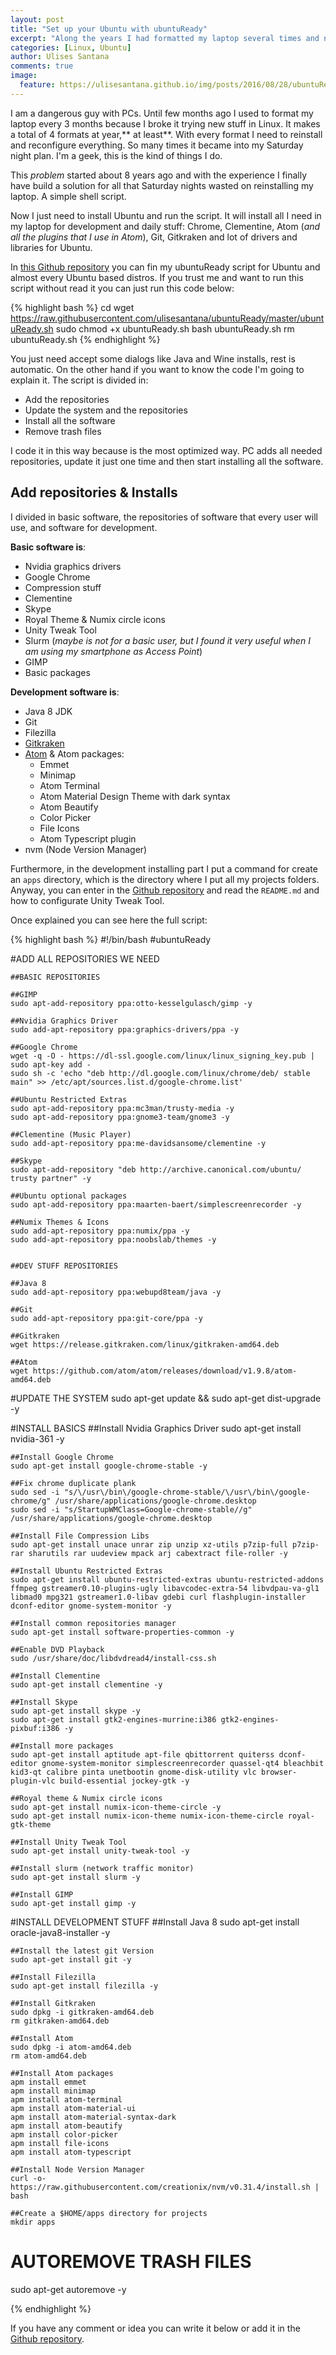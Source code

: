 ```yaml
---
layout: post
title: "Set up your Ubuntu with ubuntuReady"
excerpt: "Along the years I had formatted my laptop several times and now I have built a tool for make this process easier and faster. All with just one shell script. In this post I show you how to do it."
categories: [Linux, Ubuntu]
author: Ulises Santana
comments: true
image:
  feature: https://ulisesantana.github.io/img/posts/2016/08/28/ubuntuReady.jpg
---
```


I am a dangerous guy with PCs. Until few months ago I used to format my laptop every 3 months because I broke it trying new stuff in Linux. It makes a total of 4 formats at year,** at least**. With every format I need to reinstall and reconfigure everything. So many times it became into my Saturday night plan. I'm a geek, this is the kind of things I do.

This *problem* started about 8 years ago and with the experience I finally have build a solution for all that Saturday nights wasted on reinstalling my laptop. A simple shell script.

Now I just need to install Ubuntu and run the script. It will install all I need in my laptop for development and daily stuff: Chrome, Clementine, Atom (*and all the plugins that I use in Atom*), Git, Gitkraken and lot of drivers and libraries for Ubuntu.

In [this Github repository](https://github.com/ulisesantana/ubuntuReady) you can fin my ubuntuReady script for Ubuntu and almost every Ubuntu based distros. If you trust me and want to run this script without read it you can just run this code below:

{% highlight bash %}
cd
wget https://raw.githubusercontent.com/ulisesantana/ubuntuReady/master/ubuntuReady.sh
sudo chmod +x ubuntuReady.sh
bash ubuntuReady.sh
rm ubuntuReady.sh
{% endhighlight %}

You just need accept some dialogs like Java and Wine installs, rest is automatic. On the other hand if you want to know the code I'm going to explain it. The script is divided in:

- Add the repositories
- Update the system and the repositories
- Install all the software
- Remove trash files

I code it in this way because is the most optimized way. PC adds all needed repositories, update it just one time and then start installing all the software.

## Add repositories & Installs

I divided in basic software, the repositories of software that every user will use, and software for development.

**Basic software is**:

- Nvidia graphics drivers
- Google Chrome
- Compression stuff
- Clementine
- Skype
- Royal Theme & Numix circle icons
- Unity Tweak Tool
- Slurm (*maybe is not for a basic user, but I found it very useful when I am using my smartphone as Access Point*)
- GIMP
- Basic packages

**Development software is**:

- Java 8 JDK
- Git
- Filezilla
- [Gitkraken](https://www.gitkraken.com/)
- [Atom](https://atom.io/) & Atom packages:
  - Emmet
  - Minimap
  - Atom Terminal
  - Atom Material Design Theme with dark syntax
  - Atom Beautify
  - Color Picker
  - File Icons
  - Atom Typescript plugin
- nvm (Node Version Manager)

Furthermore, in the development installing part I put a command for create an `apps` directory, which is the directory where I put all my projects folders. Anyway, you can enter in the [Github repository](https://github.com/ulisesantana/ubuntuReady) and read the `README.md` and how to configurate Unity Tweak Tool.

Once explained you can see here the full script:

{% highlight bash %}
#!/bin/bash
#ubuntuReady

#ADD ALL REPOSITORIES WE NEED

	##BASIC REPOSITORIES

	##GIMP
	sudo apt-add-repository ppa:otto-kesselgulasch/gimp -y

	##Nvidia Graphics Driver
	sudo add-apt-repository ppa:graphics-drivers/ppa -y

	##Google Chrome
	wget -q -O - https://dl-ssl.google.com/linux/linux_signing_key.pub | sudo apt-key add -
	sudo sh -c 'echo "deb http://dl.google.com/linux/chrome/deb/ stable main" >> /etc/apt/sources.list.d/google-chrome.list'

	##Ubuntu Restricted Extras
	sudo apt-add-repository ppa:mc3man/trusty-media -y
	sudo apt-add-repository ppa:gnome3-team/gnome3 -y

	##Clementine (Music Player)
	sudo add-apt-repository ppa:me-davidsansome/clementine -y

	##Skype
	sudo apt-add-repository "deb http://archive.canonical.com/ubuntu/ trusty partner" -y

	##Ubuntu optional packages
	sudo apt-add-repository ppa:maarten-baert/simplescreenrecorder -y

	##Numix Themes & Icons
	sudo add-apt-repository ppa:numix/ppa -y
	sudo add-apt-repository ppa:noobslab/themes -y


	##DEV STUFF REPOSITORIES

	##Java 8
	sudo add-apt-repository ppa:webupd8team/java -y

	##Git
	sudo add-apt-repository ppa:git-core/ppa -y

	##Gitkraken
	wget https://release.gitkraken.com/linux/gitkraken-amd64.deb

	##Atom
	wget https://github.com/atom/atom/releases/download/v1.9.8/atom-amd64.deb



#UPDATE THE SYSTEM
sudo apt-get update && sudo apt-get dist-upgrade -y


#INSTALL BASICS
	##Install Nvidia Graphics Driver
	sudo apt-get install nvidia-361 -y

	##Install Google Chrome
	sudo apt-get install google-chrome-stable -y

	##Fix chrome duplicate plank
	sudo sed -i "s/\/usr\/bin\/google-chrome-stable/\/usr\/bin\/google-chrome/g" /usr/share/applications/google-chrome.desktop
	sudo sed -i "s/StartupWMClass=Google-chrome-stable//g" /usr/share/applications/google-chrome.desktop

	##Install File Compression Libs
	sudo apt-get install unace unrar zip unzip xz-utils p7zip-full p7zip-rar sharutils rar uudeview mpack arj cabextract file-roller -y

	##Install Ubuntu Restricted Extras
	sudo apt-get install ubuntu-restricted-extras ubuntu-restricted-addons ffmpeg gstreamer0.10-plugins-ugly libavcodec-extra-54 libvdpau-va-gl1 libmad0 mpg321 gstreamer1.0-libav gdebi curl flashplugin-installer dconf-editor gnome-system-monitor -y

	##Install common repositories manager
	sudo apt-get install software-properties-common -y

	##Enable DVD Playback
	sudo /usr/share/doc/libdvdread4/install-css.sh

	##Install Clementine
	sudo apt-get install clementine -y

	##Install Skype
	sudo apt-get install skype -y
	sudo apt-get install gtk2-engines-murrine:i386 gtk2-engines-pixbuf:i386 -y

	##Install more packages
	sudo apt-get install aptitude apt-file qbittorrent quiterss dconf-editor gnome-system-monitor simplescreenrecorder quassel-qt4 bleachbit kid3-qt calibre pinta unetbootin gnome-disk-utility vlc browser-plugin-vlc build-essential jockey-gtk -y

	##Royal theme & Numix circle icons
	sudo apt-get install numix-icon-theme-circle -y
	sudo apt-get install numix-icon-theme numix-icon-theme-circle royal-gtk-theme

	##Install Unity Tweak Tool
	sudo apt-get install unity-tweak-tool -y

	##Install slurm (network traffic monitor)
	sudo apt-get install slurm -y

	##Install GIMP
	sudo apt-get install gimp -y


#INSTALL DEVELOPMENT STUFF
	##Install Java 8
	sudo apt-get install oracle-java8-installer -y

	##Install the latest git Version
	sudo apt-get install git -y

	##Install Filezilla
	sudo apt-get install filezilla -y

	##Install Gitkraken
	sudo dpkg -i gitkraken-amd64.deb
	rm gitkraken-amd64.deb

	##Install Atom
	sudo dpkg -i atom-amd64.deb
	rm atom-amd64.deb

	##Install Atom packages
	apm install emmet
	apm install minimap
	apm install atom-terminal
	apm install atom-material-ui
	apm install atom-material-syntax-dark
	apm install atom-beautify
	apm install color-picker
	apm install file-icons
	apm install atom-typescript

	##Install Node Version Manager
	curl -o- https://raw.githubusercontent.com/creationix/nvm/v0.31.4/install.sh | bash

	##Create a $HOME/apps directory for projects
	mkdir apps

# AUTOREMOVE TRASH FILES
sudo apt-get autoremove -y

{% endhighlight %}

If you have any comment or idea you can write it below or add it in the [Github repository](https://github.com/ulisesantana/ubuntuReady).
